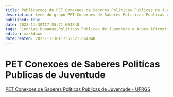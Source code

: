 ```yaml
---
title: Publicacoes de PET Conexoes de Saberes Politicas Publicas de Juventude - UFRGS
description: feed do grupo PET Conexoes de Saberes Politicas Publicas de Juventude - UFRGS
published: true
date: 2023-11-30T17:55:21.664840
tags: Ciencias Humanas,Politicas Publicas de Juventude e Acoes Afirmativas
editor: markdown
dateCreated: 2023-11-30T17:55:21.664840
---
```


# PET Conexoes de Saberes Politicas Publicas de Juventude
[PET Conexoes de Saberes Politicas Publicas de Juventude - UFRGS](/grupo/199PETConexoesdeSaberesPoliticasPublicasdeJuventudeUFRGS.md)